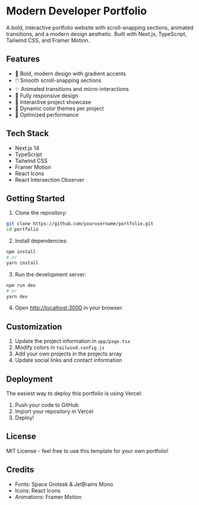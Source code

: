 # Modern Developer Portfolio

A bold, interactive portfolio website with scroll-snapping sections, animated transitions, and a modern design aesthetic. Built with Next.js, TypeScript, Tailwind CSS, and Framer Motion.

## Features

- 🎨 Bold, modern design with gradient accents
- 🖱️ Smooth scroll-snapping sections
- ✨ Animated transitions and micro-interactions
- 📱 Fully responsive design
- 🎯 Interactive project showcase
- 🌈 Dynamic color themes per project
- 🚀 Optimized performance

## Tech Stack

- Next.js 14
- TypeScript
- Tailwind CSS
- Framer Motion
- React Icons
- React Intersection Observer

## Getting Started

1. Clone the repository:
```bash
git clone https://github.com/yourusername/portfolio.git
cd portfolio
```

2. Install dependencies:
```bash
npm install
# or
yarn install
```

3. Run the development server:
```bash
npm run dev
# or
yarn dev
```

4. Open [http://localhost:3000](http://localhost:3000) in your browser.

## Customization

1. Update the project information in `app/page.tsx`
2. Modify colors in `tailwind.config.js`
3. Add your own projects in the projects array
4. Update social links and contact information

## Deployment

The easiest way to deploy this portfolio is using Vercel:

1. Push your code to GitHub
2. Import your repository in Vercel
3. Deploy!

## License

MIT License - feel free to use this template for your own portfolio!

## Credits

- Fonts: Space Grotesk & JetBrains Mono
- Icons: React Icons
- Animations: Framer Motion 
